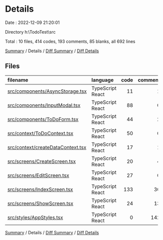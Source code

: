 # Details

Date : 2022-12-09 21:20:01

Directory h:\\TodoTest\\src

Total : 10 files,  414 codes, 193 comments, 85 blanks, all 692 lines

[Summary](results.md) / Details / [Diff Summary](diff.md) / [Diff Details](diff-details.md)

## Files
| filename | language | code | comment | blank | total |
| :--- | :--- | ---: | ---: | ---: | ---: |
| [src/components/AsyncStorage.tsx](/src/components/AsyncStorage.tsx) | TypeScript React | 11 | 1 | 3 | 15 |
| [src/components/InputModal.tsx](/src/components/InputModal.tsx) | TypeScript React | 88 | 0 | 9 | 97 |
| [src/components/ToDoForm.tsx](/src/components/ToDoForm.tsx) | TypeScript React | 44 | 2 | 7 | 53 |
| [src/context/ToDoContext.tsx](/src/context/ToDoContext.tsx) | TypeScript React | 50 | 0 | 5 | 55 |
| [src/context/createDataContext.tsx](/src/context/createDataContext.tsx) | TypeScript React | 17 | 1 | 6 | 24 |
| [src/screens/CreateScreen.tsx](/src/screens/CreateScreen.tsx) | TypeScript React | 20 | 4 | 7 | 31 |
| [src/screens/EditScreen.tsx](/src/screens/EditScreen.tsx) | TypeScript React | 27 | 0 | 7 | 34 |
| [src/screens/IndexScreen.tsx](/src/screens/IndexScreen.tsx) | TypeScript React | 133 | 30 | 11 | 174 |
| [src/screens/ShowScreen.tsx](/src/screens/ShowScreen.tsx) | TypeScript React | 24 | 13 | 10 | 47 |
| [src/styles/AppStyles.tsx](/src/styles/AppStyles.tsx) | TypeScript React | 0 | 142 | 20 | 162 |

[Summary](results.md) / Details / [Diff Summary](diff.md) / [Diff Details](diff-details.md)